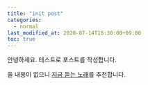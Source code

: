 ```yaml
---
title: "init post"
categories: 
  - normal
last_modified_at: 2020-07-14T18:30:00+09:00
toc: true
---
```


안녕하세요. 테스트로 포스트를 작성합니다.

쓸 내용이 없으니 [지금 듣는 노래](https://music.youtube.com/watch?v=ryukWiQLePQ&list=RDAMVMryukWiQLePQ)를 추천합니다.
